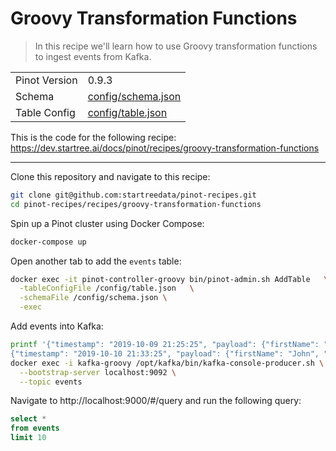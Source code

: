 # Groovy Transformation Functions

> In this recipe we'll learn how to use Groovy transformation functions to ingest events from Kafka.

<table>
  <tr>
    <td>Pinot Version</td>
    <td>0.9.3</td>
  </tr>
  <tr>
    <td>Schema</td>
    <td><a href="config/schema.json">config/schema.json</a></td>
  </tr>
    <tr>
    <td>Table Config</td>
    <td><a href="config/table.json">config/table.json</a></td>
  </tr>
</table>

This is the code for the following recipe: https://dev.startree.ai/docs/pinot/recipes/groovy-transformation-functions

***

Clone this repository and navigate to this recipe:

```bash
git clone git@github.com:startreedata/pinot-recipes.git
cd pinot-recipes/recipes/groovy-transformation-functions
```

Spin up a Pinot cluster using Docker Compose:

```bash
docker-compose up
```

Open another tab to add the `events` table:

```bash
docker exec -it pinot-controller-groovy bin/pinot-admin.sh AddTable   \
  -tableConfigFile /config/table.json   \
  -schemaFile /config/schema.json \
  -exec
```

Add events into Kafka:

```bash
printf '{"timestamp": "2019-10-09 21:25:25", "payload": {"firstName": "James", "lastName": "Smith", "before": {"id": 2}, "after": { "id": 3}}}
{"timestamp": "2019-10-10 21:33:25", "payload": {"firstName": "John", "lastName": "Gates", "before": {"id": 2}}}\n' |
docker exec -i kafka-groovy /opt/kafka/bin/kafka-console-producer.sh \
  --bootstrap-server localhost:9092 \
  --topic events
```

Navigate to http://localhost:9000/#/query and run the following query:

```sql
select * 
from events 
limit 10
```
